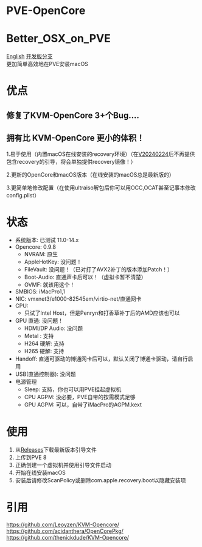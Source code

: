 # PVE-OpenCore
# Better_OSX_on_PVE
[English](README.md)
[开发版分支](https://github.com/laobamac/PVE-OpenCore/tree/dev)  
更加简单高效地在PVE安装macOS

# 优点
## 修复了KVM-OpenCore 3+个Bug....
## 拥有比 KVM-OpenCore 更小的体积！
1.易于使用（内置macOS在线安装的recovery环境）（在[V20240224](https://github.com/laobamac/PVE-OpenCore/tree/V20240224)后不再提供包含recovery的引导，将会单独提供recovery镜像！）   

2.更新的OpenCore和macOS版本（在线安装的macOS总是最新版的）   

3.更简单地修改配置（在使用ultraiso解包后你可以用OCC,OCAT甚至记事本修改config.plist）

# 状态

* 系统版本: 已测试 11.0-14.x
* Opencore: 0.9.8
    * NVRAM: 原生
    * AppleHotKey: 没问题！
    * FileVault: 没问题！（已对打了AVX2补丁的版本添加Patch！）
    * Boot-Audio: 直通声卡后可以！（虚拟卡暂不清楚）
    * OVMF: 就该用这个！
* SMBIOS: iMacPro1,1
* NIC: vmxnet3/e1000-82545em/virtio-net/直通网卡
* CPU:
    * 只试了Intel Host，但是Penryn和打香草补丁后的AMD应该也可以
* GPU 直通: 没问题！
    * HDMI/DP Audio: 没问题
    * Metal : 支持
    * H264 硬解: 支持
    * H265 硬解: 支持
* Handoff: 直通可驱动的博通网卡后可以，默认关闭了博通卡驱动，请自行启用
* USB(直通控制器): 没问题
* 电源管理
  * Sleep: 支持，你也可以用PVE挂起虚拟机
  * CPU AGPM: 没必要，PVE自带的按需模式足够
  * GPU AGPM: 可以，自带了iMacPro的AGPM.kext

# 使用
1. 从[Releases](https://github.ink/laobamac/Better_OSX_on_PVE/releases)下载最新版本引导文件
2. 上传到PVE 8
3. 正确创建一个虚拟机并使用引导文件启动
4. 开始在线安装macOS
5. 安装后请修改ScanPolicy或删除com.apple.recovery.boot以隐藏安装项

# 引用
https://github.com/Leoyzen/KVM-Opencore/  
https://github.com/acidanthera/OpenCorePkg/  
https://github.com/thenickdude/KVM-Opencore/  
